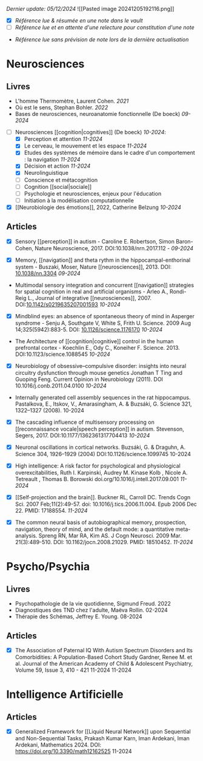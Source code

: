 
*Dernier update: 05/12/2024*
![[Pasted image 20241205192116.png]]

- [x] *Référence lue & résumée en une note dans le vault*
- [ ] *Référence lue et en attente d'une relecture pour constitution d'une note*
- *Référence lue sans prévision de note lors de la dernière actualisation*
# Neurosciences

## Livres
- L'homme Thermomètre, Laurent Cohen. *2021*
- Où est le sens, Stephan Bohler. *2022*
- Bases de neurosciences, neuroanatomie fonctionnelle (De boeck) *09-2024*

- [ ] Neurosciences [[cognition|cognitives]] (De boeck) *10-2024*:  
	- [x] Perception et attention *11-2024*
	- [x] Le cerveau, le mouvement et les espace *11-2024*
	- [x] Etudes des systèmes de mémoire dans le cadre d'un comportement : la navigation *11-2024*
	- [x] Décision et action *11-2024*
	- [x] Neurolinguistique
	- [ ] Conscience et métacognition
	- [ ] Cognition [[social|sociale]]
	- [ ] Psychologie et neurosciences, enjeux pour l'éducation
	- [ ] Initiation à la modélisation computationnelle 

- [x] [[Neurobiologie des émotions]], 2022, Catherine Belzung *10-2024* 

## Articles
- [x] Sensory [[perception]] in autism - Caroline E. Robertson, Simon Baron-Cohen, Nature Neuroscience, 2017. DOI:10.1038/nrn.2017.112 - *09-2024* 

- [x] Memory, [[navigation]] and theta rythm in the hippocampal-enthorinal system - Buszaki, Moser,  Nature [[neurosciences]], 2013. DOI: [10.1038/nn.3304](https://doi.org/10.1038/nn.3304) *09-2024*

- Multimodal sensory integration and concurrent [[navigation]] strategies for spatial cognition in real and artificial organisms - Arleo A., Rondi-Reig L., Journal of integrative [[neurosciences]], 2007.  DOI:[10.1142/s0219635207001593](https://doi.org/10.1142/s0219635207001593) *10-2024*

- [x] Mindblind eyes: an absence of spontaneous theory of mind in Asperger syndrome - Senju A, Southgate V, White S, Frith U.  Science. 2009 Aug 14;325(5942):883-5. DOI: [10.1126/science.1176170](https://doi.org/10.1126/science.1176170) *10-2024*

- The Architecture of [[cognition|cognitive]] control in the human prefrontal cortex - Koechlin E., Ody C., Koneiher F. Science. 2013. DOI:10.1123/science.1088545 *10-2024*

- [x] Neurobiology of obsessive–compulsive disorder: insights into neural circuitry dysfunction through mouse genetics Jonathan T Ting and Guoping Feng. Current Opinion in Neurobiology (2011). DOI 10.1016/j.conb.2011.04.0100 *10-2024*

- Internally generated cell assembly sequences in the rat hippocampus. Pastalkova, E., Itskov, V., Amarasingham, A. & Buzsáki, G.  Science 321, 1322–1327 (2008). 10-2024

- [x] The cascading influence of multisensory processing on [[reconnaissance vocale|speech perception]] in autism. Stevenson, Segers, 2017. DOI:10.1177/1362361317704413 *10-2024* 

- [x] Neuronal oscillations in cortical networks. Buzsáki, G. & Draguhn, A.  Science 304, 1926–1929 (2004) DOI:10.1126/science.1099745 10-2024

- [x] High intelligence: A risk factor for psychological and physiological overexcitabilities, Ruth I. Karpinski, Audrey M. Kinase Kolb , Nicole A. Tetreault , Thomas B. Borowski  doi.org/10.1016/j.intell.2017.09.001 *11-2024*

 - [x] [[Self-projection and the brain]]. Buckner RL, Carroll DC. Trends Cogn Sci. 2007 Feb;11(2):49-57. doi: 10.1016/j.tics.2006.11.004. Epub 2006 Dec 22. PMID: 17188554. *11-2024*
 
 - [x] The common neural basis of autobiographical memory, prospection, navigation, theory of mind, and the default mode: a quantitative meta-analysis. Spreng RN, Mar RA, Kim AS. J Cogn Neurosci. 2009 Mar. 21(3):489-510. DOI: 10.1162/jocn.2008.21029. PMID: 18510452. *11-2024*
 
# Psycho/Psychia

## Livres
- Psychopathologie de la vie quotidienne, Sigmund Freud. 2022
- Diagnostiques des TND chez l'adulte, Maëva Rollin. 02-2024
- Thérapie des Schémas, Jeffrey E. Young. 08-2024

## Articles

- [x] The Association of Paternal IQ With Autism Spectrum Disorders and Its Comorbidities: A Population-Based Cohort Study Gardner, Renee M. et al. Journal of the American Academy of Child & Adolescent Psychiatry, Volume 59, Issue 3, 410 - 421 11-2024 11-2024
# Intelligence Artificielle 

## Articles
- [x] Generalized Framework for [[Liquid Neural Network]] upon Sequential and Non-Sequential Tasks, Prakash Kumar Karn, Iman Ardekani, Iman Ardekani, Mathematics 2024. DOI: https://doi.org/10.3390/math12162525 11-2024



